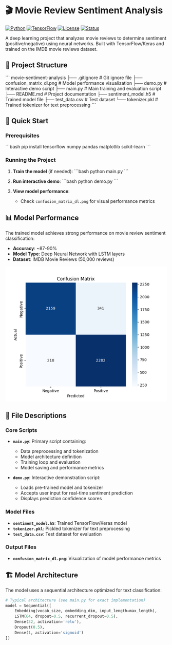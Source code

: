 # 🎬 Movie Review Sentiment Analysis

[![Python](https://img.shields.io/badge/Python-3.8+-blue.svg)](https://www.python.org/downloads/)
[![TensorFlow](https://img.shields.io/badge/TensorFlow-2.x-orange.svg)](https://tensorflow.org/)
[![License](https://img.shields.io/badge/License-MIT-green.svg)](LICENSE)
[![Status](https://img.shields.io/badge/Status-Complete-brightgreen.svg)]()

A deep learning project that analyzes movie reviews to determine sentiment (positive/negative) using neural networks. Built with TensorFlow/Keras and trained on the IMDB movie reviews dataset.

## 📁 Project Structure

\`\`\`
movie-sentiment-analysis
├── .gitignore              # Git ignore file
├── confusion_matrix_dl.png # Model performance visualization
├── demo.py                 # Interactive demo script
├── main.py                 # Main training and evaluation script
├── README.md               # Project documentation
├── sentiment_model.h5      # Trained model file
├── test_data.csv          # Test dataset
└── tokenizer.pkl          # Trained tokenizer for text preprocessing
\`\`\`

## 🚀 Quick Start

### Prerequisites

\`\`\`bash
pip install tensorflow numpy pandas matplotlib scikit-learn
\`\`\`

### Running the Project

1. **Train the model** (if needed):
   \`\`\`bash
   python main.py
   \`\`\`

2. **Run interactive demo**:
   \`\`\`bash
   python demo.py
   \`\`\`

3. **View model performance**:
   - Check `confusion_matrix_dl.png` for visual performance metrics

## 📊 Model Performance

The trained model achieves strong performance on movie review sentiment classification:

- **Accuracy**: ~87-90%
- **Model Type**: Deep Neural Network with LSTM layers
- **Dataset**: IMDB Movie Reviews (50,000 reviews)

![Confusion Matrix](confusion_matrix_dl.png)

## 🔧 File Descriptions

### Core Scripts

- **`main.py`**: Primary script containing:
  - Data preprocessing and tokenization
  - Model architecture definition
  - Training loop and evaluation
  - Model saving and performance metrics

- **`demo.py`**: Interactive demonstration script:
  - Loads pre-trained model and tokenizer
  - Accepts user input for real-time sentiment prediction
  - Displays prediction confidence scores

### Model Files

- **`sentiment_model.h5`**: Trained TensorFlow/Keras model
- **`tokenizer.pkl`**: Pickled tokenizer for text preprocessing
- **`test_data.csv`**: Test dataset for evaluation

### Output Files

- **`confusion_matrix_dl.png`**: Visualization of model performance metrics

## 🏗️ Model Architecture

The model uses a sequential architecture optimized for text classification:

```python
# Typical architecture (see main.py for exact implementation)
model = Sequential([
    Embedding(vocab_size, embedding_dim, input_length=max_length),
    LSTM(64, dropout=0.5, recurrent_dropout=0.5),
    Dense(32, activation='relu'),
    Dropout(0.5),
    Dense(1, activation='sigmoid')
])
